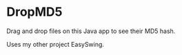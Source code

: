 # DropMD5

Drag and drop files on this Java app to see their MD5 hash.

Uses my other project EasySwing.
